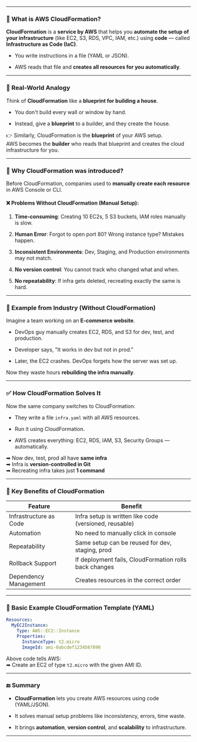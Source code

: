
---

### 🔷 What is AWS CloudFormation?

**CloudFormation** is a **service by AWS** that helps you **automate the setup of your infrastructure** (like EC2, S3, RDS, VPC, IAM, etc.) using **code** — called **Infrastructure as Code (IaC)**.

- You write instructions in a file (YAML or JSON).
    
- AWS reads that file and **creates all resources for you automatically**.
    

---

### 🔷 Real-World Analogy

Think of **CloudFormation** like a **blueprint for building a house**.

- You don't build every wall or window by hand.
    
- Instead, give a **blueprint** to a builder, and they create the house.
    

👉 Similarly, CloudFormation is the **blueprint** of your AWS setup.  
AWS becomes the **builder** who reads that blueprint and creates the cloud infrastructure for you.

---

### 🔷 Why CloudFormation was introduced?

Before CloudFormation, companies used to **manually create each resource** in AWS Console or CLI.

#### ❌ Problems Without CloudFormation (Manual Setup):

1. **Time-consuming**: Creating 10 EC2s, 5 S3 buckets, IAM roles manually is slow.
    
2. **Human Error**: Forgot to open port 80? Wrong instance type? Mistakes happen.
    
3. **Inconsistent Environments**: Dev, Staging, and Production environments may not match.
    
4. **No version control**: You cannot track who changed what and when.
    
5. **No repeatability**: If infra gets deleted, recreating exactly the same is hard.
    

---

### 🔷 Example from Industry (Without CloudFormation)

Imagine a team working on an **E-commerce website**.

- DevOps guy manually creates EC2, RDS, and S3 for dev, test, and production.
    
- Developer says, "It works in dev but not in prod."
    
- Later, the EC2 crashes. DevOps forgets how the server was set up.
    

Now they waste hours **rebuilding the infra manually**.

---

### ✅ How CloudFormation Solves It

Now the same company switches to CloudFormation:

- They write a file `infra.yaml` with all AWS resources.
    
- Run it using CloudFormation.
    
- AWS creates everything: EC2, RDS, IAM, S3, Security Groups — automatically.
    

➡ Now dev, test, prod all have **same infra**  
➡ Infra is **version-controlled in Git**  
➡ Recreating infra takes just **1 command**

---

### 🔷 Key Benefits of CloudFormation

|Feature|Benefit|
|---|---|
|Infrastructure as Code|Infra setup is written like code (versioned, reusable)|
|Automation|No need to manually click in console|
|Repeatability|Same setup can be reused for dev, staging, prod|
|Rollback Support|If deployment fails, CloudFormation rolls back changes|
|Dependency Management|Creates resources in the correct order|

---

### 🔷 Basic Example CloudFormation Template (YAML)

```yaml
Resources:
  MyEC2Instance:
    Type: AWS::EC2::Instance
    Properties:
      InstanceType: t2.micro
      ImageId: ami-0abcdef1234567890
```

Above code tells AWS:  
➡ Create an EC2 of type `t2.micro` with the given AMI ID.

---

### 🔚 Summary

- **CloudFormation** lets you create AWS resources using code (YAML/JSON).
    
- It solves manual setup problems like inconsistency, errors, time waste.
    
- It brings **automation**, **version control**, and **scalability** to infrastructure.
    

---

